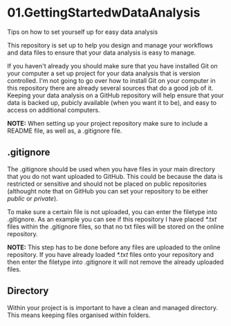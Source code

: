 # 01.GettingStartedwDataAnalysis
Tips on how to set yourself up for easy data analysis

This repository is set up to help you design and manage your workflows and 
data files to ensure that your data analysis is easy to manage. 

If you haven't already you should make sure that you have installed Git on your 
computer a set up project for your data analysis that is version controlled. 
I'm not going to go over how to install Git on your computer in this repository 
there are already several sources that do a good job of it. Keeping your data 
analysis on a GitHub repository will help ensure that your data is backed up, 
pubicly available (when you want it to be), and easy to access on additional 
computers. 

**NOTE:** When setting up your project repository make sure to include a README 
file, as well as, a .gitignore file. 

## .gitignore 

The .gitignore should be used when you have files in your main directory that 
you do not want uploaded to GitHub. This could be because the data is restricted 
or sensitive and should not be placed on public repositories (althought note 
that on GitHub you can set your repository to be either _public_ or _private_). 

To make sure a certain file is not uploaded, you can enter the filetype into 
.gitignore. As an example you can see if this repository I have placed _*.txt_ 
files within the .gitignore files, so that no txt files will be stored on the 
online repository. 

**NOTE:** This step has to be done before any files are uploaded to the online 
repository. If you have already loaded _*.txt_ files onto your repository and 
then enter the filetype into .gitignore it will not remove the already uploaded 
files. 

## Directory 

Within your project is is important to have a clean and managed directory. This 
means keeping files organised within folders. 